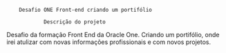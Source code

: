         Desafio ONE Front-end criando um portifólio

                Descrição do projeto

Desafio da formação Front End da Oracle One. Criando um portifólio, onde irei atulizar com novas informações profissionais e com novos projetos.
